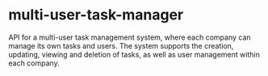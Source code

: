 # multi-user-task-manager
API for a multi-user task management system, where each company can manage its own tasks and users. The system supports the creation, updating, viewing and deletion of tasks, as well as user management within each company.
